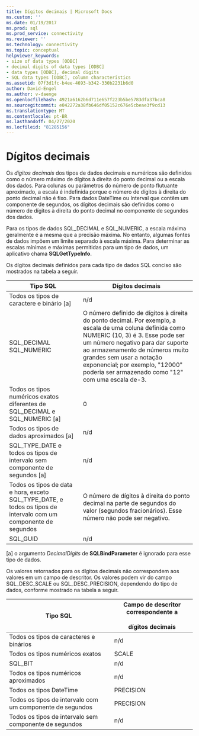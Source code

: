 ```yaml
---
title: Dígitos decimais | Microsoft Docs
ms.custom: ''
ms.date: 01/19/2017
ms.prod: sql
ms.prod_service: connectivity
ms.reviewer: ''
ms.technology: connectivity
ms.topic: conceptual
helpviewer_keywords:
- size of data types [ODBC]
- decimal digits of data types [ODBC]
- data types [ODBC], decimal digits
- SQL data types [ODBC], column characteristics
ms.assetid: 07f3d1fc-b4ee-4693-b342-330b2231b6d0
author: David-Engel
ms.author: v-daenge
ms.openlocfilehash: 4921a6162b6d711e657f223b5be5783dfa37bca8
ms.sourcegitcommit: e042272a38fb646df05152c676e5cbeae3f9cd13
ms.translationtype: MT
ms.contentlocale: pt-BR
ms.lasthandoff: 04/27/2020
ms.locfileid: "81285156"
---
```

# <a name="decimal-digits"></a>Dígitos decimais
Os *dígitos decimais* dos tipos de dados decimais e numéricos são definidos como o número máximo de dígitos à direita do ponto decimal ou a escala dos dados. Para colunas ou parâmetros do número de ponto flutuante aproximado, a escala é indefinida porque o número de dígitos à direita do ponto decimal não é fixo. Para dados DateTime ou Interval que contêm um componente de segundos, os dígitos decimais são definidos como o número de dígitos à direita do ponto decimal no componente de segundos dos dados.  
  
 Para os tipos de dados SQL_DECIMAL e SQL_NUMERIC, a escala máxima geralmente é a mesma que a precisão máxima. No entanto, algumas fontes de dados impõem um limite separado à escala máxima. Para determinar as escalas mínimas e máximas permitidas para um tipo de dados, um aplicativo chama **SQLGetTypeInfo**.  
  
 Os dígitos decimais definidos para cada tipo de dados SQL conciso são mostrados na tabela a seguir.  
  
|Tipo SQL|Dígitos decimais|  
|--------------|--------------------|  
|Todos os tipos de caractere e binário [a]|n/d|  
|SQL_DECIMAL<br />SQL_NUMERIC|O número definido de dígitos à direita do ponto decimal. Por exemplo, a escala de uma coluna definida como NUMERIC (10, 3) é 3. Esse pode ser um número negativo para dar suporte ao armazenamento de números muito grandes sem usar a notação exponencial; por exemplo, "12000" poderia ser armazenado como "12" com uma escala de-3.|  
|Todos os tipos numéricos exatos diferentes de SQL_DECIMAL e SQL_NUMERIC [a]|0|  
|Todos os tipos de dados aproximados [a]|n/d|  
|SQL_TYPE_DATE e todos os tipos de intervalo sem componente de segundos [a]|n/d|  
|Todos os tipos de data e hora, exceto SQL_TYPE_DATE, e todos os tipos de intervalo com um componente de segundos|O número de dígitos à direita do ponto decimal na parte de segundos do valor (segundos fracionários). Esse número não pode ser negativo.|  
|SQL_GUID|n/d|  
  
 [a] o argumento *DecimalDigits* de **SQLBindParameter** é ignorado para esse tipo de dados.  
  
 Os valores retornados para os dígitos decimais não correspondem aos valores em um campo de descritor. Os valores podem vir do campo SQL_DESC_SCALE ou SQL_DESC_PRECISION, dependendo do tipo de dados, conforme mostrado na tabela a seguir.  
  
|Tipo SQL|Campo de descritor correspondente a<br /><br /> dígitos decimais|  
|--------------|----------------------------------------------------------|  
|Todos os tipos de caracteres e binários|n/d|  
|Todos os tipos numéricos exatos|SCALE|  
|SQL_BIT|n/d|  
|Todos os tipos numéricos aproximados|n/d|  
|Todos os tipos DateTime|PRECISION|  
|Todos os tipos de intervalo com um componente de segundos|PRECISION|  
|Todos os tipos de intervalo sem componente de segundos|n/d|

